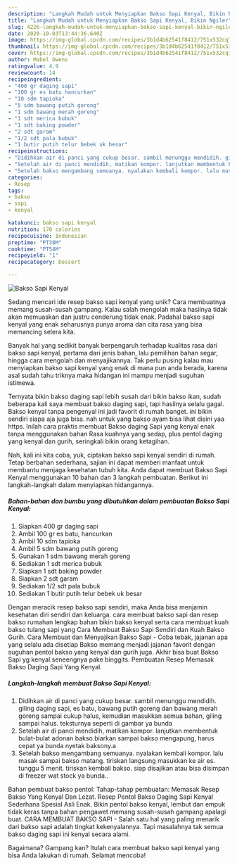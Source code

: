```yaml
---
description: "Langkah Mudah untuk Menyiapkan Bakso Sapi Kenyal, Bikin Ngiler"
title: "Langkah Mudah untuk Menyiapkan Bakso Sapi Kenyal, Bikin Ngiler"
slug: 4226-langkah-mudah-untuk-menyiapkan-bakso-sapi-kenyal-bikin-ngiler
date: 2020-10-03T13:44:36.640Z
image: https://img-global.cpcdn.com/recipes/3b1d4b62541f8412/751x532cq70/bakso-sapi-kenyal-foto-resep-utama.jpg
thumbnail: https://img-global.cpcdn.com/recipes/3b1d4b62541f8412/751x532cq70/bakso-sapi-kenyal-foto-resep-utama.jpg
cover: https://img-global.cpcdn.com/recipes/3b1d4b62541f8412/751x532cq70/bakso-sapi-kenyal-foto-resep-utama.jpg
author: Mabel Owens
ratingvalue: 4.9
reviewcount: 14
recipeingredient:
- "400 gr daging sapi"
- "100 gr es batu hancurkan"
- "10 sdm tapioka"
- "5 sdm bawang putih goreng"
- "1 sdm bawang merah goreng"
- "1 sdt merica bubuk"
- "1 sdt baking powder"
- "2 sdt garam"
- "1/2 sdt pala bubuk"
- "1 butir putih telur bebek uk besar"
recipeinstructions:
- "Didihkan air di panci yang cukup besar. sambil menunggu mendidih. giling daging sapi, es batu, bawang putih goreng dan bawang merah goreng sampai cukup halus, kemudian masukkan semua bahan, giling sampai halus. teksturnya seperti di gambar ya bunda"
- "Setelah air di panci mendidih, matikan kompor. lanjutkan membentuk bulat-bulat adonan bakso.biarkan sampai bakso mengapung, harus cepat ya bunda nyetak baksony.a"
- "Setelah bakso mengambang semuanya. nyalakan kembali kompor. lalu masak sampai bakso matang. tiriskan langsung masukkan ke air es. tunggu 5 menit. tiriskan kembali bakso. siap disajikan atau bisa disimpan di freezer wat stock ya bunda.."
categories:
- Resep
tags:
- bakso
- sapi
- kenyal

katakunci: bakso sapi kenyal 
nutrition: 170 calories
recipecuisine: Indonesian
preptime: "PT38M"
cooktime: "PT54M"
recipeyield: "1"
recipecategory: Dessert

---
```



![Bakso Sapi Kenyal](https://img-global.cpcdn.com/recipes/3b1d4b62541f8412/751x532cq70/bakso-sapi-kenyal-foto-resep-utama.jpg)

Sedang mencari ide resep bakso sapi kenyal yang unik? Cara membuatnya memang susah-susah gampang. Kalau salah mengolah maka hasilnya tidak akan memuaskan dan justru cenderung tidak enak. Padahal bakso sapi kenyal yang enak seharusnya punya aroma dan cita rasa yang bisa memancing selera kita.

Banyak hal yang sedikit banyak berpengaruh terhadap kualitas rasa dari bakso sapi kenyal, pertama dari jenis bahan, lalu pemilihan bahan segar, hingga cara mengolah dan menyajikannya. Tak perlu pusing kalau mau menyiapkan bakso sapi kenyal yang enak di mana pun anda berada, karena asal sudah tahu triknya maka hidangan ini mampu menjadi suguhan istimewa.

Ternyata bikin bakso daging sapi lebih susah dari bikin bakso ikan, sudah beberapa kali saya membuat bakso daging sapi, tapi hasilnya selalu gagal. Bakso kenyal tanpa pengenyal ini jadi favorit di rumah banget. ini bikin sendiri siapa aja juga bisa. nah untuk yang bakso ayam bisa lihat disini yaa https. Inilah cara praktis membuat Bakso daging Sapi yang kenyal enak tanpa menggunakan bahan Rasa kuahnya yang sedap, plus pentol daging yang kenyal dan gurih, seringkali bikin orang ketagihan.


Nah, kali ini kita coba, yuk, ciptakan bakso sapi kenyal sendiri di rumah. Tetap berbahan sederhana, sajian ini dapat memberi manfaat untuk membantu menjaga kesehatan tubuh kita. Anda dapat membuat Bakso Sapi Kenyal menggunakan 10 bahan dan 3 langkah pembuatan. Berikut ini langkah-langkah dalam menyiapkan hidangannya.

<!--inarticleads1-->

##### Bahan-bahan dan bumbu yang dibutuhkan dalam pembuatan Bakso Sapi Kenyal:

1. Siapkan 400 gr daging sapi
1. Ambil 100 gr es batu, hancurkan
1. Ambil 10 sdm tapioka
1. Ambil 5 sdm bawang putih goreng
1. Gunakan 1 sdm bawang merah goreng
1. Sediakan 1 sdt merica bubuk
1. Siapkan 1 sdt baking powder
1. Siapkan 2 sdt garam
1. Sediakan 1/2 sdt pala bubuk
1. Sediakan 1 butir putih telur bebek uk besar


Dengan meracik resep bakso sapi sendiri, maka Anda bisa menjamin kesehatan diri sendiri dan keluarga. cara membuat bakso sapi dan resep bakso rumahan lengkap bahan bikin bakso kenyal serta cara membuat kuah bakso tulang sapi yang Cara Membuat Bakso Sapi Sendiri dan Kuah Bakso Gurih. Cara Membuat dan Menyajikan Bakso Sapi - Coba tebak, jajanan apa yang selalu ada disetiap Bakso memang menjadi jajanan favorit dengan suguhan pentol bakso yang kenyal dan gurih juga. Akhir bisa buat Bakso Sapi yg kenyal.seneengnya pake binggits. Pembuatan Resep Memasak Bakso Daging Sapi Yang Kenyal. 

<!--inarticleads2-->

##### Langkah-langkah membuat Bakso Sapi Kenyal:

1. Didihkan air di panci yang cukup besar. sambil menunggu mendidih. giling daging sapi, es batu, bawang putih goreng dan bawang merah goreng sampai cukup halus, kemudian masukkan semua bahan, giling sampai halus. teksturnya seperti di gambar ya bunda
1. Setelah air di panci mendidih, matikan kompor. lanjutkan membentuk bulat-bulat adonan bakso.biarkan sampai bakso mengapung, harus cepat ya bunda nyetak baksony.a
1. Setelah bakso mengambang semuanya. nyalakan kembali kompor. lalu masak sampai bakso matang. tiriskan langsung masukkan ke air es. tunggu 5 menit. tiriskan kembali bakso. siap disajikan atau bisa disimpan di freezer wat stock ya bunda..


Bahan pembuat bakso pentol: Tahap-tahap pembuatan: Memasak Resep Bakso Yang Kenyal Dan Lezat. Resep Pentol Bakso Daging Sapi Kenyal Sederhana Spesial Asli Enak. Bikin pentol bakso kenyal, lembut dan empuk tidak keras tanpa bahan pengawet memang susah-susah gampang apalagi buat. CARA MEMBUAT BAKSO SAPI - Salah satu hal yang paling menarik dari bakso sapi adalah tingkat kekenyalannya. Tapi masalahnya tak semua bakso daging sapi ini kenyal secara alami. 

Bagaimana? Gampang kan? Itulah cara membuat bakso sapi kenyal yang bisa Anda lakukan di rumah. Selamat mencoba!
